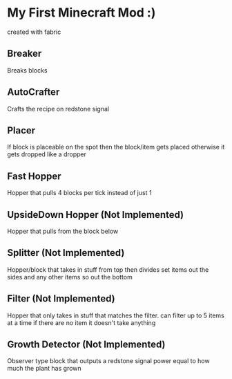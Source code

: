 # My First Minecraft Mod :)

created with fabric

## Breaker
Breaks blocks

## AutoCrafter
Crafts the recipe on redstone signal

## Placer
If block is placeable on the spot then the block/item gets placed otherwise it gets dropped like a dropper

## Fast Hopper
Hopper that pulls 4 blocks per tick instead of just 1

## UpsideDown Hopper (Not Implemented)
Hopper that pulls from the block below

## Splitter (Not Implemented)
Hopper/block that takes in stuff from top then divides set items out the sides and any other items so out the bottom

## Filter (Not Implemented)
Hopper that only takes in stuff that matches the filter. can filter up to 5 items at a time if there are no item it doesn't take anything

## Growth Detector (Not Implemented)
Observer type block that outputs a redstone signal power equal to how much the plant has grown